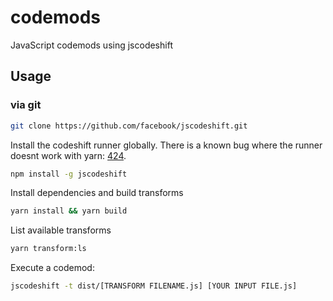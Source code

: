 # codemods

JavaScript codemods using jscodeshift

## Usage

### via git

```sh 
git clone https://github.com/facebook/jscodeshift.git
```

Install the codeshift runner globally. There is a known bug where the runner doesnt work with yarn: [424](https://github.com/facebook/jscodeshift/issues/424).

```sh
npm install -g jscodeshift
```

Install dependencies and build transforms

```sh
yarn install && yarn build
```

List available transforms

```sh
yarn transform:ls
```

Execute a codemod:

```sh
jscodeshift -t dist/[TRANSFORM FILENAME.js] [YOUR INPUT FILE.js]
```
